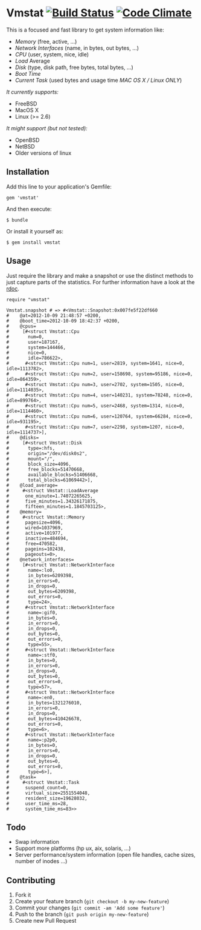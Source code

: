 # Vmstat [![Build Status](https://secure.travis-ci.org/threez/ruby-vmstat.png)](http://travis-ci.org/threez/ruby-vmstat) [![Code Climate](https://codeclimate.com/badge.png)](https://codeclimate.com/github/threez/ruby-vmstat)

This is a focused and fast library to get system information like:

* _Memory_ (free, active, ...)
* _Network Interfaces_ (name, in bytes, out bytes, ...)
* _CPU_ (user, system, nice, idle)
* _Load_ Average
* _Disk_ (type, disk path, free bytes, total bytes, ...)
* _Boot Time_
* _Current Task_ (used bytes and usage time *MAC OS X / Linux ONLY*)

*It currently supports:*

* FreeBSD
* MacOS X
* Linux (>= 2.6)

*It might support (but not tested):*

* OpenBSD
* NetBSD
* Older versions of linux

## Installation

Add this line to your application's Gemfile:

    gem 'vmstat'

And then execute:

    $ bundle

Or install it yourself as:

    $ gem install vmstat

## Usage

Just require the library and make a snapshot or use the distinct methods to just capture parts of the statistics. For further information have a look at the [rdoc](http://rdoc.info/gems/vmstat/frames).

	require "vmstat"
	
	Vmstat.snapshot # => #<Vmstat::Snapshot:0x007fe5f22df660
	#	 @at=2012-10-09 21:48:57 +0200,
	#	 @boot_time=2012-10-09 18:42:37 +0200,
	#	 @cpus=
	#	  [#<struct Vmstat::Cpu
	#	    num=0,
	#	    user=187167,
	#	    system=144466,
	#	    nice=0,
	#	    idle=786622>,
	#	   #<struct Vmstat::Cpu num=1, user=2819, system=1641, nice=0, idle=1113782>,
	#	   #<struct Vmstat::Cpu num=2, user=158698, system=95186, nice=0, idle=864359>,
	#	   #<struct Vmstat::Cpu num=3, user=2702, system=1505, nice=0, idle=1114035>,
	#	   #<struct Vmstat::Cpu num=4, user=140231, system=78248, nice=0, idle=899764>,
	#	   #<struct Vmstat::Cpu num=5, user=2468, system=1314, nice=0, idle=1114460>,
	#	   #<struct Vmstat::Cpu num=6, user=120764, system=66284, nice=0, idle=931195>,
	#	   #<struct Vmstat::Cpu num=7, user=2298, system=1207, nice=0, idle=1114737>],
	#	 @disks=
	#	  [#<struct Vmstat::Disk
	#	    type=:hfs,
	#	    origin="/dev/disk0s2",
	#	    mount="/",
	#	    block_size=4096,
	#	    free_blocks=51470668,
	#	    available_blocks=51406668,
	#	    total_blocks=61069442>],
	#	 @load_average=
	#	  #<struct Vmstat::LoadAverage
	#	   one_minute=1.74072265625,
	#	   five_minutes=1.34326171875,
	#	   fifteen_minutes=1.1845703125>,
	#	 @memory=
	#	  #<struct Vmstat::Memory
	#	   pagesize=4096,
	#	   wired=1037969,
	#	   active=101977,
	#	   inactive=484694,
	#	   free=470582,
	#	   pageins=102438,
	#	   pageouts=0>,
	#	 @network_interfaces=
	#	  [#<struct Vmstat::NetworkInterface
	#	    name=:lo0,
	#	    in_bytes=6209398,
	#	    in_errors=0,
	#	    in_drops=0,
	#	    out_bytes=6209398,
	#	    out_errors=0,
	#	    type=24>,
	#	   #<struct Vmstat::NetworkInterface
	#	    name=:gif0,
	#	    in_bytes=0,
	#	    in_errors=0,
	#	    in_drops=0,
	#	    out_bytes=0,
	#	    out_errors=0,
	#	    type=55>,
	#	   #<struct Vmstat::NetworkInterface
	#	    name=:stf0,
	#	    in_bytes=0,
	#	    in_errors=0,
	#	    in_drops=0,
	#	    out_bytes=0,
	#	    out_errors=0,
	#	    type=57>,
	#	   #<struct Vmstat::NetworkInterface
	#	    name=:en0,
	#	    in_bytes=1321276010,
	#	    in_errors=0,
	#	    in_drops=0,
	#	    out_bytes=410426678,
	#	    out_errors=0,
	#	    type=6>,
	#	   #<struct Vmstat::NetworkInterface
	#	    name=:p2p0,
	#	    in_bytes=0,
	#	    in_errors=0,
	#	    in_drops=0,
	#	    out_bytes=0,
	#	    out_errors=0,
	#	    type=6>],
	#	 @task=
	#	  #<struct Vmstat::Task
	#	   suspend_count=0,
	#	   virtual_size=2551554048,
	#	   resident_size=19628032,
	#	   user_time_ms=28,
	#	   system_time_ms=83>>

## Todo

* Swap information
* Support more platforms (hp ux, aix, solaris, ...)
* Server performance/system information (open file handles, cache sizes, number of inodes ...)

## Contributing

1. Fork it
2. Create your feature branch (`git checkout -b my-new-feature`)
3. Commit your changes (`git commit -am 'Add some feature'`)
4. Push to the branch (`git push origin my-new-feature`)
5. Create new Pull Request
